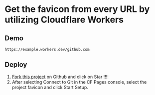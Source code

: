 # Get the favicon from every URL by utilizing Cloudflare Workers

## Demo

`https://example.workers.dev/github.com`

## Deploy
1. [Fork this project](https://github.com/lirtual/favicon/fork) on Github and click on Star !!!!
2. After selecting Connect to Git in the CF Pages console, select the project favicon and click Start Setup.
